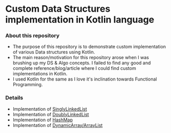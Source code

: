 # Custom Data Structures implementation in Kotlin language

### About this repository
* The purpose of this repository is to demonstrate custom implementation of various Data structures using Kotlin.
* The main reason/motivation for this repository arose when I was brushing up my DS &amp; Algo concepts. I failed to find any good and complete reference/blog/article where I could find custom implementations in Kotlin.
* I used Kotlin for the same as I love it's inclination towards Functional Programming.

### Details
* Implementation of [SinglyLinkedList](https://github.com/ankuranurag2/Data-strucutres-in-Kotlin/blob/master/src/ds/MyLinkedList.kt)
* Implementation of [DoublyLinkedList](https://github.com/ankuranurag2/Data-strucutres-in-Kotlin/blob/master/src/ds/MyDoublyLinkedList.kt)
* Implementation of [HashMap](https://github.com/ankuranurag2/Data-strucutres-in-Kotlin/blob/master/src/ds/MyHashMap.kt)
* Implementation of [DynamicArray/ArrayList](https://github.com/ankuranurag2/Data-strucutres-in-Kotlin/blob/master/src/ds/DynamicArray.kt)

